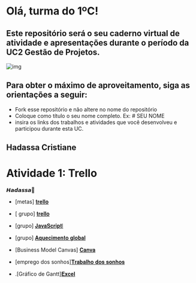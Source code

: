 
# Olá, turma do 1ºC! 
## Este repositório será o seu caderno virtual de atividade e apresentações durante o período da UC2 Gestão de Projetos. 

![img](https://blog.acelerato.com/wp-content/uploads/2020/08/5-beneficios-da-gesta%CC%83o-de-projetos-para-a-sua-empresa-1200x640.png)

## Para obter o máximo de aproveitamento, siga as orientações a seguir:

- Fork esse repositório e não altere no nome do repositório
- Coloque como título o seu nome completo. Ex: # SEU NOME
- insira os links dos trabalhos e atividades que você desenvolveu e participou durante esta UC.
 ## Hadassa Cristiane 

 # Atividade 1: Trello 

 𝙃𝙖𝙙𝙖𝙨𝙨𝙖🍒
 
 - [metas] [𝐭𝐫𝐞𝐥𝐥𝐨](https://trello.com/invite/b/Jq1kFGIG/ATTI21cd3f2b918a813ace7b8ad7ce497c03347E734D/hadassa🍒)
   
- [ grupo] [𝐭𝐫𝐞𝐥𝐥𝐨](https://trello.com/invite/b/FNEcOPRI/ATTIc6fe002b1ffac2d9544b097f4de5ef8d7E9E6D77/trabalho-em-grupo)
  
 -  [grupo] [𝐉𝐚𝐯𝐚𝐒𝐜𝐫𝐢𝐩𝐭l](https://www.canva.com/design/DAGEjcwsWQw/oLc2Cb0vagBMyZSGDPg4ug/edit?utm_content=DAGEjcwsWQw&utm_campaign=designshare&utm_medium=link2&utm_source=sharebutton)
   
-  [grupo] [𝐀𝐪𝐮𝐞𝐜𝐢𝐦𝐞𝐧𝐭𝐨 𝐠𝐥𝐨𝐛𝐚𝐥](https://www.canva.com/design/DAGC38ucRMQ/fH-9GaF5vZwT2X9-wlIXVw/edit?utm_content=DAGC38ucRMQ&utm_campaign=designshare&utm_medium=link2&utm_source=sharebutton)

-  [Business Model Canvas] [𝐂𝐚𝐧𝐯𝐚](https://www.canva.com/design/DAGFhf4CXAs/_Gr85784rGYMWp81mzck1A/edit?utm_content=DAGFhf4CXAs&utm_campaign=designshare&utm_medium=link2&utm_source=sharebutton)

- [emprego dos sonhos][𝐓𝐫𝐚𝐛𝐚𝐥𝐡𝐨 𝐝𝐨𝐬 𝐬𝐨𝐧𝐡𝐨𝐬](https://docs.google.com/document/d/11T-wNwE-hT5tZ0EzhZpsVGa0i695r6mBZl_3ilRI8uI/edit?usp=sharing)

- .[Gráfico de Gantt][𝐄𝐱𝐜𝐞𝐥](https://docs.google.com/spreadsheets/d/1hIoXhZhvbg1Z9iN4imC121HL2_e8qhqLFpRqoYLBWaY/edit?usp=sharing)
